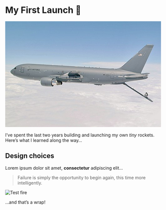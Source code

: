 # My First Launch 🚀

![Rocket](../Images/blog-images/rocket.jpg)

I’ve spent the last two years building and launching my own *tiny* rockets.
Here’s what I learned along the way…

## Design choices

Lorem ipsum dolor sit amet, **consectetur** adipiscing elit…

> Failure is simply the opportunity to begin again, this time more intelligently.

![Test fire](../Images/testfire.jpg)

…and that’s a wrap!
